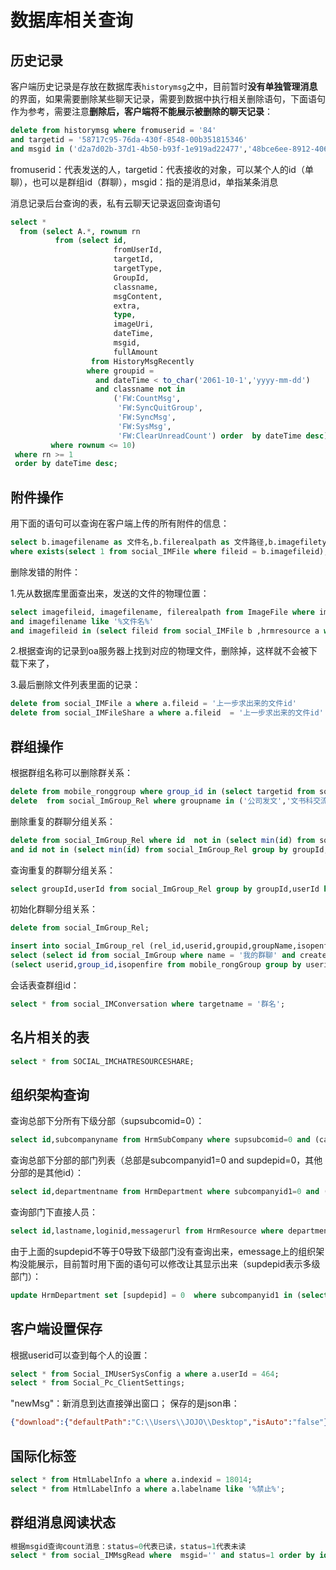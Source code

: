 # 数据库相关查询

## 历史记录

客户端历史记录是存放在数据库表`historymsg`之中，目前暂时**没有单独管理消息**的界面，如果需要删除某些聊天记录，需要到数据中执行相关删除语句，下面语句作为参考，需要注意**删除后，客户端将不能展示被删除的聊天记录**：

```sql
delete from historymsg where fromuserid = '84'
and targetid = '58717c95-76da-430f-8548-00b351815346'
and msgid in ('d2a7d02b-37d1-4b50-b93f-1e919ad22477','48bce6ee-8912-4064-98a6-f7a8bc22a54b','0e10fcd2-ba05-4844-8bcd-e13e0457ae4c');
```

fromuserid：代表发送的人，targetid：代表接收的对象，可以某个人的id（单聊），也可以是群组id（群聊），msgid：指的是消息id，单指某条消息

消息记录后台查询的表，私有云聊天记录返回查询语句

```sql
select *
  from (select A.*, rownum rn
          from (select id,
                       fromUserId,
                       targetId,
                       targetType,
                       GroupId,
                       classname,
                       msgContent,
                       extra,
                       type,
                       imageUri,
                       dateTime,
                       msgid,
                       fullAmount
                  from HistoryMsgRecently
                 where groupid =
                   and dateTime < to_char('2061-10-1','yyyy-mm-dd')
                   and classname not in
                       ('FW:CountMsg',
                        'FW:SyncQuitGroup',
                        'FW:SyncMsg',
                        'FW:SysMsg',
                        'FW:ClearUnreadCount') order  by dateTime desc) A
         where rownum <= 10)
 where rn >= 1
 order by dateTime desc;
```

## 附件操作

用下面的语句可以查询在客户端上传的所有附件的信息：

```sql
select b.imagefilename as 文件名,b.filerealpath as 文件路径,b.imagefiletype as 文件类型 from ImageFile b
where exists(select 1 from social_IMFile where fileid = b.imagefileid);
```

删除发错的附件：

1.先从数据库里面查出来，发送的文件的物理位置：

```sql
select imagefileid, imagefilename, filerealpath from ImageFile where imagefileid in (select fileid from social_IMFile b ,hrmresource a where b.userid = a.id and a.loginid = '发送人登录名')
and imagefilename like '%文件名%'
and imagefileid in (select fileid from social_IMFile b ,hrmresource a where b.targetid = a.id and a.loginid = '接收文件人登录名');
```

2.根据查询的记录到oa服务器上找到对应的物理文件，删除掉，这样就不会被下载下来了，

3.最后删除文件列表里面的记录：

```sql
delete from social_IMFile a where a.fileid = '上一步求出来的文件id'
delete from social_IMFileShare a where a.fileid  = '上一步求出来的文件id'
```

## 群组操作

根据群组名称可以删除群关系：

```sql
delete from mobile_ronggroup where group_id in (select targetid from social_IMConversation a where a.targetname in ('公司发文','文书科交流群','马钢协同办公系统'))
delete  from social_ImGroup_Rel where groupname in ('公司发文','文书科交流群','马钢协同办公系统');
```

删除重复的群聊分组关系：

```sql
delete from social_ImGroup_Rel where id  not in (select min(id) from social_ImGroup_Rel group by groupId,userId having count(id)>1)
and id not in (select min(id) from social_ImGroup_Rel group by groupId,userId having count(id)=1)
```

查询重复的群聊分组关系：

```sql
select groupId,userId from social_ImGroup_Rel group by groupId,userId having count(id)>1
```

初始化群聊分组关系：

```sql
delete from social_ImGroup_Rel;

insert into social_ImGroup_rel (rel_id,userid,groupid,groupName,isopenfire)
select (select id from social_ImGroup where name = '我的群聊' and createUserId = 'ALL') as rel_id,a.userid,a.group_id ,b.targetname,a.isopenfire from
(select userid,group_id,isopenfire from mobile_rongGroup group by userid,group_id,isopenfire) a,(select targetid,targetname from social_IMConversation group by targetid,targetname) b where a.group_id = b.targetid;
```

会话表查群组id：

```sql
select * from social_IMConversation where targetname = '群名';
```

## 名片相关的表

```sql
select * from SOCIAL_IMCHATRESOURCESHARE;
```

## 组织架构查询

查询总部下分所有下级分部（supsubcomid=0）：

```sql
select id,subcompanyname from HrmSubCompany where supsubcomid=0 and (canceled is null or canceled<>1) order by showorder asc , subcompanyname asc;
```

查询总部下分部的部门列表（总部是subcompanyid1=0 and supdepid=0，其他分部的是其他id）：

```sql
select id,departmentname from HrmDepartment where subcompanyid1=0 and (canceled is null or canceled<>1) and supdepid=0 order by showorder asc, departmentname asc;
```

查询部门下直接人员：

```sql
select id,lastname,loginid,messagerurl from HrmResource where departmentid='部门id' and status in(0,1,2,3) order by dsporder;
```

由于上面的supdepid不等于0导致下级部门没有查询出来，emessage上的组织架构没能展示，目前暂时用下面的语句可以修改让其显示出来（supdepid表示多级部门）：

```sql
update HrmDepartment set [supdepid] = 0  where subcompanyid1 in (select id from HrmSubCompany where  supsubcomid=117 and(canceled is null or canceled<>1)) and  (canceled is null or canceled<>1);
```

## 客户端设置保存

根据userid可以查到每个人的设置：

```sql
select * from Social_IMUserSysConfig a where a.userId = 464;
select * from Social_Pc_ClientSettings;
```

"newMsg"：新消息到达直接弹出窗口；
保存的是json串：

```json
{"download":{"defaultPath":"C:\\Users\\JOJO\\Desktop","isAuto":"false"},"guid":"dfeb2748-b7ac-44f9-a107-bbef689f0f59","login":{"autoLogin":false,"language":"zh"},"mainPanel":{"alwaysQuit":true,"noLongerRemind":false},"msgAndRemind":{"audioSet":{"all":false,"broadcast":false,"group":false,"persion":false},"mailRemind":true,"newMsg":true,"wfRemind":true,"audioSet_all":false},"shortcut":{"openAndHideWin":"ALT+W","screenshot":"CTRL+Q"},"skin":"default"}
```

## 国际化标签

```sql
select * from HtmlLabelInfo a where a.indexid = 18014;
select * from HtmlLabelInfo a where a.labelname like '%禁止%';
```

## 群组消息阅读状态

```sql
根据msgid查询count消息：status=0代表已读，status=1代表未读
select * from social_IMMsgRead where  msgid='' and status=1 order by id asc
```